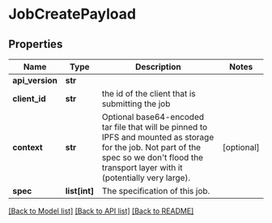 # JobCreatePayload

## Properties
Name | Type | Description | Notes
------------ | ------------- | ------------- | -------------
**api_version** | **str** |  | 
**client_id** | **str** | the id of the client that is submitting the job | 
**context** | **str** | Optional base64-encoded tar file that will be pinned to IPFS and mounted as storage for the job. Not part of the spec so we don&#39;t flood the transport layer with it (potentially very large). | [optional] 
**spec** | **list[int]** | The specification of this job. | 

[[Back to Model list]](../README.md#documentation-for-models) [[Back to API list]](../README.md#documentation-for-api-endpoints) [[Back to README]](../README.md)


